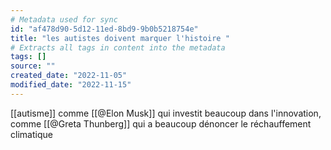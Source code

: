 ```yaml
---
# Metadata used for sync
id: "af478d90-5d12-11ed-8bd9-9b0b5218754e"
title: "les autistes doivent marquer l'histoire "
# Extracts all tags in content into the metadata
tags: []
source: ""
created_date: "2022-11-05"
modified_date: "2022-11-15"
---
```

[[autisme]]
comme [[@Elon Musk]] qui investit beaucoup dans l'innovation, comme [[@Greta Thunberg]] qui a beaucoup dénoncer le réchauffement climatique 